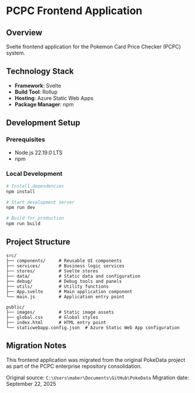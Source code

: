 # PCPC Frontend Application

## Overview

Svelte frontend application for the Pokemon Card Price Checker (PCPC) system.

## Technology Stack

- **Framework**: Svelte
- **Build Tool**: Rollup
- **Hosting**: Azure Static Web Apps
- **Package Manager**: npm

## Development Setup

### Prerequisites

- Node.js 22.19.0 LTS
- npm

### Local Development

```bash
# Install dependencies
npm install

# Start development server
npm run dev

# Build for production
npm run build
```

## Project Structure

```
src/
├── components/     # Reusable UI components
├── services/       # Business logic services
├── stores/         # Svelte stores
├── data/           # Static data and configuration
├── debug/          # Debug tools and panels
├── utils/          # Utility functions
├── App.svelte      # Main application component
└── main.js         # Application entry point

public/
├── images/         # Static image assets
├── global.css      # Global styles
├── index.html      # HTML entry point
└── staticwebapp.config.json  # Azure Static Web App configuration
```

## Migration Notes

This frontend application was migrated from the original PokeData project as part of the PCPC enterprise repository consolidation.

Original source: `C:\Users\maber\Documents\GitHub\PokeData`
Migration date: September 22, 2025
